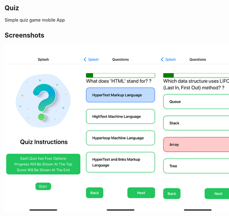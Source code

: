 ## Quiz

Simple quiz game mobile App

## Screenshots

<div style="display:flex;" >
<img src="/screenshots/1.png" width="50%" >
<img src="/screenshots/2.png" width="50%" >
<img src="/screenshots/3.png" width="50%" >
<img src="/screenshots/4.png" width="50%" >
<img src="/screenshots/5.png" width="50%" >
<img src="/screenshots/6.png" width="50%" >
<img src="/screenshots/6.png" width="50%" >
<img src="/screenshots/7.png" width="50%" >

</div>
